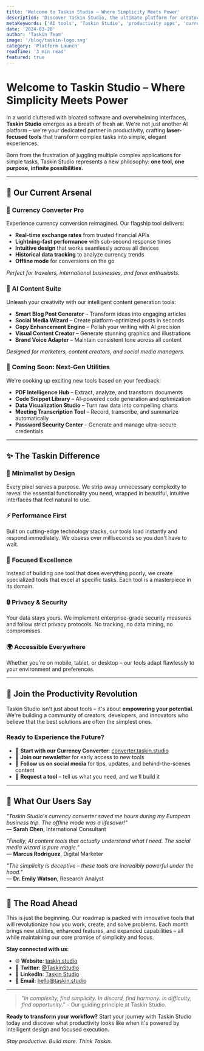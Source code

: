 ```yaml
---
title: 'Welcome to Taskin Studio – Where Simplicity Meets Power'
description: 'Discover Taskin Studio, the ultimate platform for creators, developers, and innovators. Explore our collection of beautifully crafted AI tools designed to supercharge your productivity and streamline your workflow.'
metaKeywords: ['AI tools', 'Taskin Studio', 'productivity apps', 'currency converter', 'content generator', 'AI productivity', 'tools for creators', 'simple AI apps', 'developer tools', 'workflow automation', 'minimal design', 'focused utilities']
date: '2024-03-20'
author: 'Taskin Team'
image: '/blog/taskin-logo.svg'
category: 'Platform Launch'
readTime: '3 min read'
featured: true
---
```


# Welcome to Taskin Studio – Where Simplicity Meets Power

In a world cluttered with bloated software and overwhelming interfaces, **Taskin Studio** emerges as a breath of fresh air. We're not just another AI platform – we're your dedicated partner in productivity, crafting **laser-focused tools** that transform complex tasks into simple, elegant experiences.

Born from the frustration of juggling multiple complex applications for simple tasks, Taskin Studio represents a new philosophy: **one tool, one purpose, infinite possibilities**.

---

## 🎯 Our Current Arsenal

### 💱 **Currency Converter Pro**
Experience currency conversion reimagined. Our flagship tool delivers:
- **Real-time exchange rates** from trusted financial APIs
- **Lightning-fast performance** with sub-second response times  
- **Intuitive design** that works seamlessly across all devices
- **Historical data tracking** to analyze currency trends
- **Offline mode** for conversions on the go

*Perfect for travelers, international businesses, and forex enthusiasts.*

### 🧠 **AI Content Suite**
Unleash your creativity with our intelligent content generation tools:
- **Smart Blog Post Generator** – Transform ideas into engaging articles
- **Social Media Wizard** – Create platform-optimized posts in seconds
- **Copy Enhancement Engine** – Polish your writing with AI precision
- **Visual Content Creator** – Generate stunning graphics and illustrations
- **Brand Voice Adapter** – Maintain consistent tone across all content

*Designed for marketers, content creators, and social media managers.*

### 🔮 **Coming Soon: Next-Gen Utilities**
We're cooking up exciting new tools based on your feedback:
- **PDF Intelligence Hub** – Extract, analyze, and transform documents
- **Code Snippet Library** – AI-powered code generation and optimization
- **Data Visualization Studio** – Turn raw data into compelling charts
- **Meeting Transcription Tool** – Record, transcribe, and summarize automatically
- **Password Security Center** – Generate and manage ultra-secure credentials

---

## ✨ The Taskin Difference

### 🎨 **Minimalist by Design**
Every pixel serves a purpose. We strip away unnecessary complexity to reveal the essential functionality you need, wrapped in beautiful, intuitive interfaces that feel natural to use.

### ⚡ **Performance First**
Built on cutting-edge technology stacks, our tools load instantly and respond immediately. We obsess over milliseconds so you don't have to wait.

### 🧩 **Focused Excellence**
Instead of building one tool that does everything poorly, we create specialized tools that excel at specific tasks. Each tool is a masterpiece in its domain.

### 🔒 **Privacy & Security**
Your data stays yours. We implement enterprise-grade security measures and follow strict privacy protocols. No tracking, no data mining, no compromises.

### 🌍 **Accessible Everywhere**
Whether you're on mobile, tablet, or desktop – our tools adapt flawlessly to your environment and preferences.

---

## 🚀 Join the Productivity Revolution

Taskin Studio isn't just about tools – it's about **empowering your potential**. We're building a community of creators, developers, and innovators who believe that the best solutions are often the simplest ones.

### Ready to Experience the Future?
- 🌟 **Start with our Currency Converter**: [converter.taskin.studio](https://converter.taskin.studio)
- 📧 **Join our newsletter** for early access to new tools
- 💬 **Follow us on social media** for tips, updates, and behind-the-scenes content
- 🎯 **Request a tool** – tell us what you need, and we'll build it

---

## 🎯 What Our Users Say

*"Taskin Studio's currency converter saved me hours during my European business trip. The offline mode was a lifesaver!"*  
— **Sarah Chen**, International Consultant

*"Finally, AI content tools that actually understand what I need. The social media wizard is pure magic."*  
— **Marcus Rodriguez**, Digital Marketer

*"The simplicity is deceptive – these tools are incredibly powerful under the hood."*  
— **Dr. Emily Watson**, Research Analyst

---

## 🔮 The Road Ahead

This is just the beginning. Our roadmap is packed with innovative tools that will revolutionize how you work, create, and solve problems. Each month brings new utilities, enhanced features, and expanded capabilities – all while maintaining our core promise of simplicity and focus.

**Stay connected with us:**
- 🌐 **Website**: [taskin.studio](https://taskin.studio)
- 📱 **Twitter**: [@TaskinStudio](https://twitter.com/TaskinStudio)
- 💼 **LinkedIn**: [Taskin Studio](https://linkedin.com/company/taskin-studio)
- 📧 **Email**: hello@taskin.studio

---

> *"In complexity, find simplicity. In discord, find harmony. In difficulty, find opportunity."* – Our guiding principle at Taskin Studio.

**Ready to transform your workflow?** Start your journey with Taskin Studio today and discover what productivity looks like when it's powered by intelligent design and focused execution.

*Stay productive. Build more. Think Taskin.*